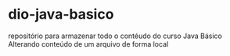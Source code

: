 # dio-java-basico
repositório para armazenar todo o contéudo do curso Java Básico
Alterando conteúdo de um arquivo de forma local